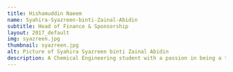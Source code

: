 ```yaml
---
title: Hishamuddin Naeem
name: Syahira-Syazreen-binti-Zainal-Abidin
subtitle: Head of Finance & Sponsorship
layout: 2017_default
img: syazreen.jpg
thumbnail: syazreen.jpg
alt: Picture of Syahira Syazreen binti Zainal Abidin
description: A Chemical Engineering student with a passion in being a team player. Syahira knows that the key to securing sponsorship is to understand the needs of the corporate sponsors and the event itself. Having a deep interest in STEM areas, she became a part of the team as she believes that MSTC has a potential in developing the STEM related industry in Malaysia.
---
```


